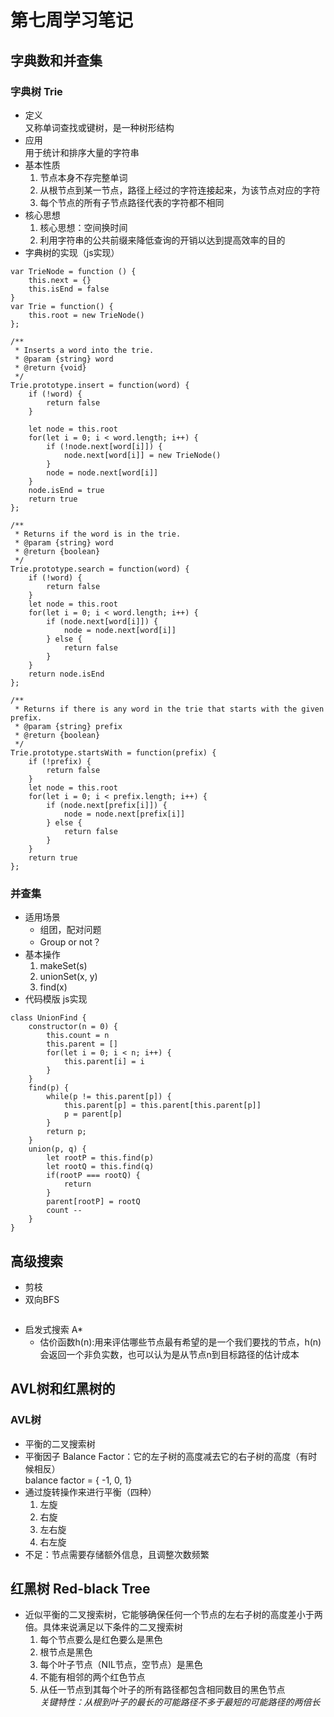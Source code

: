 # 第七周学习笔记
## 字典数和并查集
### 字典树 Trie
* 定义  
    又称单词查找或键树，是一种树形结构
* 应用  
  用于统计和排序大量的字符串
* 基本性质  
    1. 节点本身不存完整单词
    2. 从根节点到某一节点，路径上经过的字符连接起来，为该节点对应的字符
    3. 每个节点的所有子节点路径代表的字符都不相同
* 核心思想
    1. 核心思想：空间换时间
    2. 利用字符串的公共前缀来降低查询的开销以达到提高效率的目的
* 字典树的实现（js实现）
```
var TrieNode = function () {
    this.next = {}
    this.isEnd = false
}
var Trie = function() {
    this.root = new TrieNode()
};

/**
 * Inserts a word into the trie. 
 * @param {string} word
 * @return {void}
 */
Trie.prototype.insert = function(word) {
    if (!word) {
        return false
    }

    let node = this.root
    for(let i = 0; i < word.length; i++) {
        if (!node.next[word[i]]) {
            node.next[word[i]] = new TrieNode()
        }
        node = node.next[word[i]]
    }
    node.isEnd = true
    return true
};

/**
 * Returns if the word is in the trie. 
 * @param {string} word
 * @return {boolean}
 */
Trie.prototype.search = function(word) {
    if (!word) {
        return false
    }
    let node = this.root
    for(let i = 0; i < word.length; i++) {
        if (node.next[word[i]]) {
            node = node.next[word[i]]
        } else {
            return false
        }
    }
    return node.isEnd
};

/**
 * Returns if there is any word in the trie that starts with the given prefix. 
 * @param {string} prefix
 * @return {boolean}
 */
Trie.prototype.startsWith = function(prefix) {
    if (!prefix) {
        return false
    }
    let node = this.root 
    for(let i = 0; i < prefix.length; i++) {
        if (node.next[prefix[i]]) {
            node = node.next[prefix[i]]
        } else {
            return false
        }
    }
    return true
};
```

### 并查集
* 适用场景  
    * 组团，配对问题
    * Group or not？
* 基本操作  
    1. makeSet(s)
    2. unionSet(x, y)
    3. find(x)
* 代码模版 js实现
```
class UnionFind {
    constructor(n = 0) {
        this.count = n
        this.parent = []
        for(let i = 0; i < n; i++) {
            this.parent[i] = i
        }
    }
    find(p) {
        while(p != this.parent[p]) {
            this.parent[p] = this.parent[this.parent[p]]
            p = parent[p]
        }
        return p;
    }
    union(p, q) {
        let rootP = this.find(p)
        let rootQ = this.find(q)
        if(rootP === rootQ) {
            return
        }
        parent[rootP] = rootQ
        count --
    }
}
```

## 高级搜索
* 剪枝
* 双向BFS
```
```
* 启发式搜索 A* 
    * 估价函数h(n):用来评估哪些节点最有希望的是一个我们要找的节点，h(n)会返回一个非负实数，也可以认为是从节点n到目标路径的估计成本

## AVL树和红黑树的
### AVL树
* 平衡的二叉搜索树
* 平衡因子 Balance Factor：它的左子树的高度减去它的右子树的高度（有时候相反）  
balance factor = { -1, 0, 1}
* 通过旋转操作来进行平衡（四种）
    1. 左旋
    2. 右旋
    3. 左右旋
    4. 右左旋
* 不足：节点需要存储额外信息，且调整次数频繁

## 红黑树 Red-black Tree
* 近似平衡的二叉搜索树，它能够确保任何一个节点的左右子树的高度差小于两倍。具体来说满足以下条件的二叉搜索树
    1. 每个节点要么是红色要么是黑色
    2. 根节点是黑色
    3. 每个叶子节点（NIL节点，空节点）是黑色
    4. 不能有相邻的两个红色节点
    5. 从任一节点到其每个叶子的所有路径都包含相同数目的黑色节点  
    *关键特性：从根到叶子的最长的可能路径不多于最短的可能路径的两倍长*
